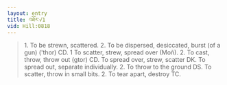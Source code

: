 ```yaml
---
layout: entry
title: འཐོར་√1
vid: Hill:0818
---
```

> 1\. To be strewn, scattered\. 2\. To be dispersed, desiccated, burst (of a gun) ('thor) CD\. 1 To scatter, strew, spread over (Moñ)\. 2\. To cast, throw, throw out (gtor) CD\. To spread over, strew, scatter DK\. To spread out, separate individually\. 2\. To throw to the ground DS\. To scatter, throw in small bits\. 2\. To tear apart, destroy TC\.


